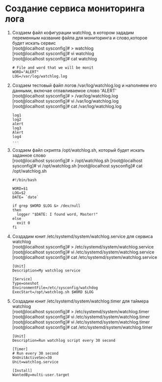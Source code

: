 # Создание сервиса мониторинга лога

1. Создаем файл кофигурации watchlog, в котором зададим переменным название файла для мониторинга и слово,которое будет искать сервис  
		[root@localhost sysconfig]# > watchlog  
		[root@localhost sysconfig]# vi watchlog  
		[root@localhost sysconfig]# cat watchlog  
	```
	# File and word that we will be monit
	WORD="ALERT"
	LOG=/var/log/watchlog.log
	```

2. Создаем тестовый файл логов /var/log/watchlog.log и наполняем его данными, включае отлавливаемое слово ‘ALERT’  
		[root@localhost sysconfig]# > /var/log/watchlog.log  
		[root@localhost sysconfig]# vi /var/log/watchlog.log  
		[root@localhost sysconfig]# cat /var/log/watchlog.log  
	```
	log1
	log2
	alert
	log3
	Alert
	log4
	...
	```

3. Создаем файл скрипта /opt/watchlog.sh, который будет искать заданное слово  
		[root@localhost sysconfig]# > /opt/watchlog.sh
		[root@localhost sysconfig]# vi /opt/watchlog.sh
		[root@localhost sysconfig]# cat /opt/watchlog.sh
	```
	#!/bin/bash

	WORD=$1
	LOG=$2
	DATE= `date`

	if grep $WORD $LOG &> /dev/null
	then
	  logger "$DATE: I found word, Master!"
	else
	  exit 0
	fi
	```

4. Создадим юнит /etc/systemd/system/watchlog.service для сервиса watchlog  
		[root@localhost sysconfig]# > /etc/systemd/system/watchlog.service  
		[root@localhost sysconfig]# vi /etc/systemd/system/watchlog.service  
		[root@localhost sysconfig]# cat /etc/systemd/system/watchlog.service  
	```
	[Unit]
	Description=My watchlog service

	[Service]
	Type=oneshot
	EnvironmentFile=/etc/sysconfig/watchdog
	ExecStart=/opt/watchlog.sh $WORD $LOG
	```
5. Создадим юнит /etc/systemd/system/watchlog.timer для таймера watchlog  
		[root@localhost sysconfig]# > /etc/systemd/system/watchlog.timer
		[root@localhost sysconfig]# vi /etc/systemd/system/watchlog.timer  
		[root@localhost sysconfig]# vi /etc/systemd/system/watchlog.timer  
		[root@localhost sysconfig]# cat /etc/systemd/system/watchlog.timer  
	```
	[Unit]
	Description=Run watchlog script every 30 second

	[Timer]
	# Run every 30 second
	OnUnitActiveSec=30
	Unit=watchlog.service

	[Install]
	WantedBy=multi-user.target
	```

